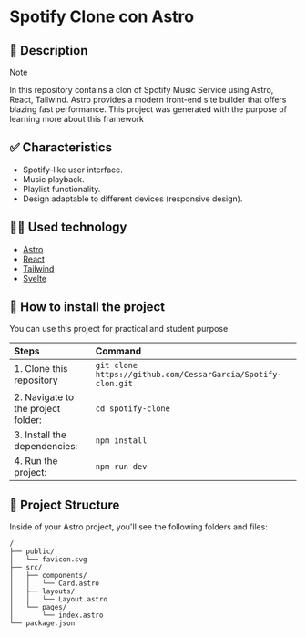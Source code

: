 # Spotify Clone con Astro

 
## 📝 Description
> [!NOTE]  
> In this repository contains a clon of Spotify Music Service using Astro, React, Tailwind. Astro provides a modern front-end site builder that offers blazing fast performance. This project was generated with the purpose of learning more about this framework

##  ✅ Characteristics
- Spotify-like user interface.
- Music playback.
- Playlist functionality.
- Design adaptable to different devices (responsive design).

## 👨‍💻 Used technology
- [Astro](https://astro.build/)
- [React](https://reactjs.org)
- [Tailwind](https://tailwindcss.com/) 
- [Svelte](https://svelte.dev/)

## 🔗 How to install the project

You can use this project for practical and student purpose

|   Steps                              |   Command                                                          |
| :----------------------------------- | :----------------------------------------------------------------- |
| 1. Clone this repository             |  `git clone https://github.com/CessarGarcia/Spotify-clon.git`    |
| 2. Navigate to the project folder:   |  `cd spotify-clone`                                                |
| 3. Install the dependencies:         |  `npm install`                                                     | 
| 4. Run the project:                  |  `npm run dev`                                                     |


## 🚀 Project Structure

Inside of your Astro project, you'll see the following folders and files:

```text
/
├── public/
│   └── favicon.svg
├── src/
│   ├── components/
│   │   └── Card.astro
│   ├── layouts/
│   │   └── Layout.astro
│   └── pages/
│       └── index.astro
└── package.json
```